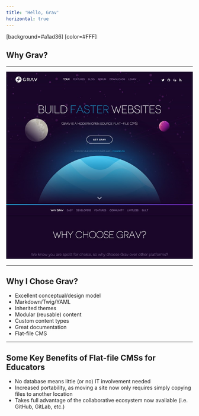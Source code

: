 ```yaml
---
title: 'Hello, Grav'
horizontal: true
---
```


[background=#a1ad36]
[color=#FFF]

## Why Grav?

***

![getgrav.org](getgrav.jpg)

***

## Why I Chose Grav?
* Excellent conceptual/design model
* Markdown/Twig/YAML
* Inherited themes
* Modular (reusable) content
* Custom content types
* Great documentation
* Flat-file CMS

***

## Some Key Benefits of Flat-file CMSs for Educators
* No database means little (or no) IT involvement needed
* Increased portability, as moving a site now only requires simply copying files to another location
* Takes full advantage of the collaborative ecosystem now available (i.e. GitHub, GitLab, etc.)

